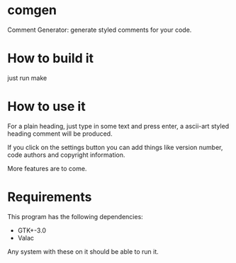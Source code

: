 comgen
======

Comment Generator: generate styled comments for your code.

How to build it
===============
just run make

How to use it
=============
For a plain heading, just type in some text and press enter, a ascii-art styled heading comment will be produced.

If you click on the settings button you can add things like version number, code authors and copyright information.

More features are to come.

Requirements
============
This program has the following dependencies:

 - GTK+-3.0
 - Valac

Any system with these on it should be able to run it.
